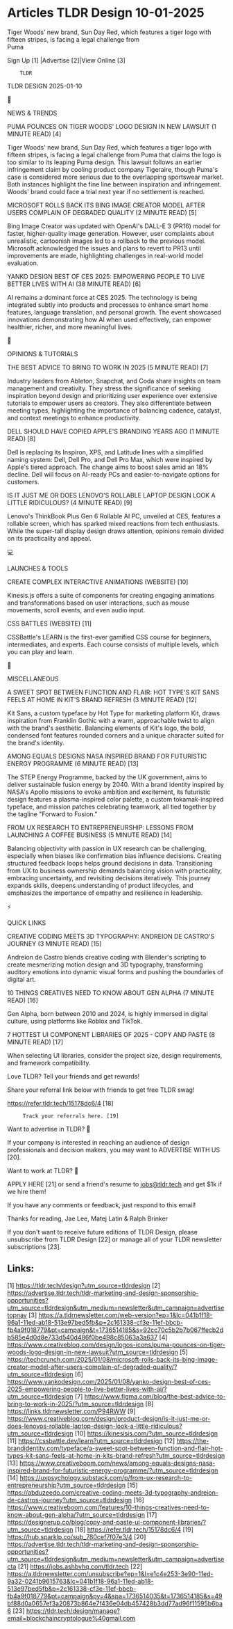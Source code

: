# Articles TLDR Design 10-01-2025

Tiger Woods’ new brand, Sun Day Red, which features a tiger logo
with fifteen stripes, is facing a legal challenge from
Puma ‌ ‌ ‌ ‌ ‌ ‌ ‌ ‌ ‌ ‌ ‌ ‌ ‌ ‌ ‌ ‌ ‌ ‌ ‌ ‌ ‌ ‌ ‌ ‌ ‌ ‌  ‌ ‌ ‌ ‌ ‌ ‌ ‌ ‌ ‌ ‌ ‌ ‌ ‌ ‌ ‌ ‌ ‌ ‌ ‌ ‌ ‌ ‌ ‌ ‌ ‌ ‌ 


 Sign Up [1] |Advertise [2]|View Online [3] 

		TLDR 

TLDR DESIGN 2025-01-10

📱 

NEWS & TRENDS

 PUMA POUNCES ON TIGER WOODS' LOGO DESIGN IN NEW LAWSUIT (1 MINUTE
READ) [4] 

 Tiger Woods' new brand, Sun Day Red, which features a tiger logo with
fifteen stripes, is facing a legal challenge from Puma that claims the
logo is too similar to its leaping Puma design. This lawsuit follows
an earlier infringement claim by cooling product company Tigeraire,
though Puma's case is considered more serious due to the overlapping
sportswear market. Both instances highlight the fine line between
inspiration and infringement. Woods' brand could face a trial next
year if no settlement is reached. 

 MICROSOFT ROLLS BACK ITS BING IMAGE CREATOR MODEL AFTER USERS
COMPLAIN OF DEGRADED QUALITY (2 MINUTE READ) [5] 

 Bing Image Creator was updated with OpenAI's DALL-E 3 (PR16) model
for faster, higher-quality image generation. However, user complaints
about unrealistic, cartoonish images led to a rollback to the previous
model. Microsoft acknowledged the issues and plans to revert to PR13
until improvements are made, highlighting challenges in real-world
model evaluation. 

 YANKO DESIGN BEST OF CES 2025: EMPOWERING PEOPLE TO LIVE BETTER LIVES
WITH AI (38 MINUTE READ) [6] 

 AI remains a dominant force at CES 2025. The technology is being
integrated subtly into products and processes to enhance smart home
features, language translation, and personal growth. The event
showcased innovations demonstrating how AI when used effectively, can
empower healthier, richer, and more meaningful lives. 

🚀 

OPINIONS & TUTORIALS

 THE BEST ADVICE TO BRING TO WORK IN 2025 (5 MINUTE READ) [7] 

 Industry leaders from Ableton, Snapchat, and Coda share insights on
team management and creativity. They stress the significance of
seeking inspiration beyond design and prioritizing user experience
over extensive tutorials to empower users as creators. They also
differentiate between meeting types, highlighting the importance of
balancing cadence, catalyst, and context meetings to enhance
productivity. 

 DELL SHOULD HAVE COPIED APPLE'S BRANDING YEARS AGO (1 MINUTE READ)
[8] 

 Dell is replacing its Inspiron, XPS, and Latitude lines with a
simplified naming system: Dell, Dell Pro, and Dell Pro Max, which were
inspired by Apple's tiered approach. The change aims to boost sales
amid an 18% decline. Dell will focus on AI-ready PCs and
easier-to-navigate options for customers. 

 IS IT JUST ME OR DOES LENOVO'S ROLLABLE LAPTOP DESIGN LOOK A LITTLE
RIDICULOUS? (4 MINUTE READ) [9] 

 Lenovo's ThinkBook Plus Gen 6 Rollable AI PC, unveiled at CES,
features a rollable screen, which has sparked mixed reactions from
tech enthusiasts. While the super-tall display design draws attention,
opinions remain divided on its practicality and appeal. 

💻 

LAUNCHES & TOOLS

 CREATE COMPLEX INTERACTIVE ANIMATIONS (WEBSITE) [10] 

 Kinesis.js offers a suite of components for creating engaging
animations and transformations based on user interactions, such as
mouse movements, scroll events, and even audio input. 

 CSS BATTLES (WEBSITE) [11] 

 CSSBattle's LEARN is the first-ever gamified CSS course for
beginners, intermediates, and experts. Each course consists of
multiple levels, which you can play and learn. 

🎁 

MISCELLANEOUS

 A SWEET SPOT BETWEEN FUNCTION AND FLAIR: HOT TYPE'S KIT SANS FEELS AT
HOME IN KIT'S BRAND REFRESH (3 MINUTE READ) [12] 

 Kit Sans, a custom typeface by Hot Type for marketing platform Kit,
draws inspiration from Franklin Gothic with a warm, approachable twist
to align with the brand's aesthetic. Balancing elements of Kit's logo,
the bold, condensed font features rounded corners and a unique
character suited for the brand's identity. 

 AMONG EQUALS DESIGNS NASA INSPIRED BRAND FOR FUTURISTIC ENERGY
PROGRAMME (6 MINUTE READ) [13] 

 The STEP Energy Programme, backed by the UK government, aims to
deliver sustainable fusion energy by 2040. With a brand identity
inspired by NASA's Apollo missions to evoke ambition and excitement,
its futuristic design features a plasma-inspired color palette, a
custom tokamak-inspired typeface, and mission patches celebrating
teamwork, all tied together by the tagline "Forward to Fusion." 

 FROM UX RESEARCH TO ENTREPRENEURSHIP: LESSONS FROM LAUNCHING A COFFEE
BUSINESS (5 MINUTE READ) [14] 

 Balancing objectivity with passion in UX research can be challenging,
especially when biases like confirmation bias influence decisions.
Creating structured feedback loops helps ground decisions in data.
Transitioning from UX to business ownership demands balancing vision
with practicality, embracing uncertainty, and revisiting decisions
iteratively. This journey expands skills, deepens understanding of
product lifecycles, and emphasizes the importance of empathy and
resilience in leadership. 

⚡ 

QUICK LINKS

 CREATIVE CODING MEETS 3D TYPOGRAPHY: ANDREION DE CASTRO'S JOURNEY (3
MINUTE READ) [15] 

 Andreion de Castro blends creative coding with Blender's scripting to
create mesmerizing motion design and 3D typography, transforming
auditory emotions into dynamic visual forms and pushing the boundaries
of digital art. 

 10 THINGS CREATIVES NEED TO KNOW ABOUT GEN ALPHA (7 MINUTE READ) [16]


 Gen Alpha, born between 2010 and 2024, is highly immersed in digital
culture, using platforms like Roblox and TikTok. 

 7 HOTTEST UI COMPONENT LIBRARIES OF 2025 - COPY AND PASTE (8 MINUTE
READ) [17] 

 When selecting UI libraries, consider the project size, design
requirements, and framework compatibility. 

Love TLDR? Tell your friends and get rewards!

 Share your referral link below with friends to get free TLDR swag! 

 https://refer.tldr.tech/15178dc6/4 [18] 

		 Track your referrals here. [19] 

Want to advertise in TLDR? 📰

 If your company is interested in reaching an audience of design
professionals and decision makers, you may want to ADVERTISE WITH US
[20]. 

Want to work at TLDR? 💼

 APPLY HERE [21] or send a friend's resume to jobs@tldr.tech and get
$1k if we hire them! 

 If you have any comments or feedback, just respond to this email! 

Thanks for reading, 
Jae Lee, Matej Latin & Ralph Brinker 

If you don't want to receive future editions of TLDR Design, please
unsubscribe from TLDR Design [22] or manage all of your TLDR
newsletter subscriptions [23]. 

 

Links:
------
[1] https://tldr.tech/design?utm_source=tldrdesign
[2] https://advertise.tldr.tech/tldr-marketing-and-design-sponsorship-opportunities?utm_source=tldrdesign&utm_medium=newsletter&utm_campaign=advertisetopnav
[3] https://a.tldrnewsletter.com/web-version?ep=1&lc=041b1f18-96a1-11ed-ab18-513e97bed5fb&p=2c161338-cf3e-11ef-bbcb-fb4a9f018779&pt=campaign&t=1736514185&s=92cc70c5b2b7b067ffecb2db585e4d0d8e733d540d486f0be498c85063a3a637
[4] https://www.creativebloq.com/design/logos-icons/puma-pounces-on-tiger-woods-logo-design-in-new-lawsuit?utm_source=tldrdesign
[5] https://techcrunch.com/2025/01/08/microsoft-rolls-back-its-bing-image-creator-model-after-users-complain-of-degraded-quality/?utm_source=tldrdesign
[6] https://www.yankodesign.com/2025/01/08/yanko-design-best-of-ces-2025-empowering-people-to-live-better-lives-with-ai/?utm_source=tldrdesign
[7] https://www.figma.com/blog/the-best-advice-to-bring-to-work-in-2025/?utm_source=tldrdesign
[8] https://links.tldrnewsletter.com/P94RWW
[9] https://www.creativebloq.com/design/product-design/is-it-just-me-or-does-lenovos-rollable-laptop-design-look-a-little-ridiculous?utm_source=tldrdesign
[10] https://kinesisjs.com/?utm_source=tldrdesign
[11] https://cssbattle.dev/learn?utm_source=tldrdesign
[12] https://the-brandidentity.com/typeface/a-sweet-spot-between-function-and-flair-hot-types-kit-sans-feels-at-home-in-kits-brand-refresh?utm_source=tldrdesign
[13] https://www.creativeboom.com/news/among-equals-designs-nasa-inspired-brand-for-futuristic-energy-programme/?utm_source=tldrdesign
[14] https://uxpsychology.substack.com/p/from-ux-research-to-entrepreneurship?utm_source=tldrdesign
[15] https://abduzeedo.com/creative-coding-meets-3d-typography-andreion-de-castros-journey?utm_source=tldrdesign
[16] https://www.creativeboom.com/features/10-things-creatives-need-to-know-about-gen-alpha/?utm_source=tldrdesign
[17] https://designerup.co/blog/copy-and-paste-ui-component-libraries/?utm_source=tldrdesign
[18] https://refer.tldr.tech/15178dc6/4
[19] https://hub.sparklp.co/sub_780cef7f07e3/4
[20] https://advertise.tldr.tech/tldr-marketing-and-design-sponsorship-opportunities?utm_source=tldrdesign&utm_medium=newsletter&utm_campaign=advertisecta
[21] https://jobs.ashbyhq.com/tldr.tech
[22] https://a.tldrnewsletter.com/unsubscribe?ep=1&l=e1c4e253-3e90-11ed-9a32-0241b9615763&lc=041b1f18-96a1-11ed-ab18-513e97bed5fb&p=2c161338-cf3e-11ef-bbcb-fb4a9f018779&pt=campaign&pv=4&spa=1736514035&t=1736514185&s=49bf88d0a0657ef3a20873b864e7f436e04db457428b3dd77ad96f11595b6ba6
[23] https://tldr.tech/design/manage?email=blockchaincryptologue%40gmail.com